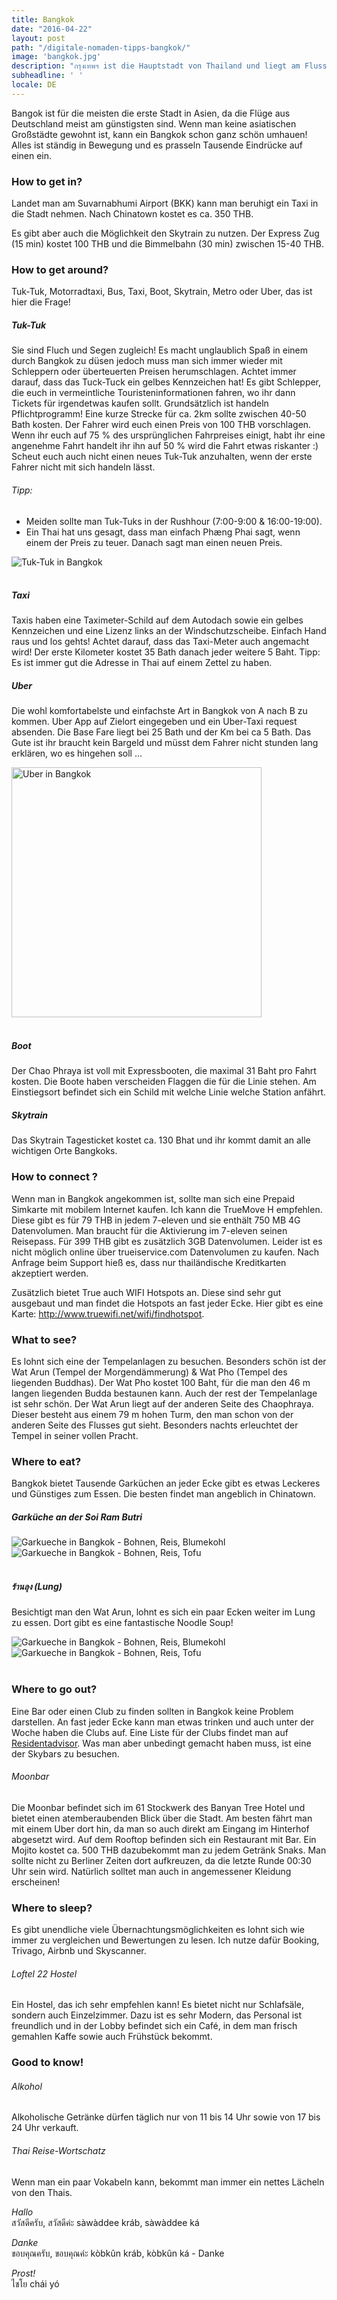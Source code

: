 ```yaml
---
title: Bangkok
date: "2016-04-22"
layout: post
path: "/digitale-nomaden-tipps-bangkok/"
image: 'bangkok.jpg'
description: "กรุงเทพฯ ist die Hauptstadt von Thailand und liegt am Fluss Mae Nam Chao Phraya."
subheadline: ' '
locale: DE
---
```



Bangok ist für die meisten die erste Stadt in Asien, da die Flüge aus Deutschland meist am günstigsten sind.
Wenn man keine asiatischen Großstädte gewohnt ist, kann ein Bangkok schon ganz schön umhauen!
Alles ist ständig in Bewegung und es prasseln Tausende Eindrücke auf einen ein.

### How to get in?

Landet man am Suvarnabhumi Airport (BKK) kann man beruhigt ein Taxi in die Stadt nehmen.
Nach Chinatown kostet es ca. 350 THB.

Es gibt aber auch die Möglichkeit den Skytrain zu nutzen. Der Express Zug (15 min) kostet 100 THB und die Bimmelbahn (30 min) zwischen 15-40 THB.


### How to get around?

Tuk-Tuk, Motorradtaxi, Bus, Taxi, Boot, Skytrain, Metro oder Uber, das ist hier die Frage!


##### Tuk-Tuk


Sie sind Fluch und Segen zugleich!
Es macht unglaublich Spaß in einem durch Bangkok zu düsen jedoch muss man sich immer wieder mit Schleppern oder überteuerten Preisen herumschlagen.
Achtet immer darauf, dass das Tuck-Tuck ein gelbes Kennzeichen hat! Es gibt Schlepper, die euch in vermeintliche Touristeninformationen fahren, wo ihr dann Tickets für irgendetwas kaufen sollt.
Grundsätzlich ist handeln Pflichtprogramm! Eine kurze Strecke für ca. 2km sollte zwischen 40-50 Bath kosten.
Der Fahrer wird euch einen Preis von 100 THB vorschlagen. Wenn ihr euch auf 75 % des ursprünglichen Fahrpreises einigt, habt ihr eine angenehme Fahrt handelt ihr ihn auf 50 % wird die Fahrt etwas riskanter :)
Scheut euch auch nicht einen neues Tuk-Tuk anzuhalten, wenn der erste Fahrer nicht mit sich handeln lässt.


###### Tipp:

* Meiden sollte man Tuk-Tuks in der Rushhour (7:00-9:00 & 16:00-19:00).
* Ein Thai hat uns gesagt, dass man einfach Phæng Phai sagt, wenn einem der Preis zu teuer. Danach sagt man einen neuen Preis.

<div class='row center-xs'>
<div class='col-xs-12 col-md-6'>
<img src='./tuk-tuk.jpg' alt='Tuk-Tuk in Bangkok' title='' />
</div>
</div>
<br/>



##### Taxi

Taxis haben eine Taximeter-Schild auf dem Autodach sowie ein gelbes Kennzeichen und eine Lizenz links an der Windschutzscheibe. Einfach Hand raus und los gehts! Achtet darauf, dass das Taxi-Meter auch angemacht wird!
Der erste Kilometer kostet 35 Bath danach jeder weitere 5 Baht.
Tipp: Es ist immer gut die Adresse in Thai auf einem Zettel zu haben.


##### Uber

Die wohl komfortabelste und einfachste Art in Bangkok von A nach B zu kommen.
Uber App auf Zielort eingegeben und ein Uber-Taxi request absenden.
Die Base Fare liegt bei 25 Bath und der Km bei ca 5 Bath.
Das Gute ist ihr braucht kein Bargeld und müsst dem Fahrer nicht stunden lang erklären, wo es hingehen soll ...


<div class='row center-xs'>
<div class='col-xs-12 col-md-5'>
<img src='./uber-app.jpg' alt='Uber in Bangkok' title='' height='400' />
</div>
</div>
<br/>


##### Boot

Der Chao Phraya ist voll mit Expressbooten, die maximal 31 Baht pro Fahrt kosten.
Die Boote haben verscheiden Flaggen die für die Linie stehen.
Am Einstiegsort befindet sich ein Schild mit welche Linie welche Station anfährt.


##### Skytrain

Das Skytrain Tagesticket kostet ca. 130 Bhat und ihr kommt damit an alle wichtigen Orte Bangkoks.


### How to connect ?

Wenn man in Bangkok angekommen ist, sollte man sich eine Prepaid Simkarte mit mobilem Internet kaufen.
Ich kann die TrueMove H empfehlen. Diese gibt es für 79 THB in jedem 7-eleven und sie enthält 750 MB 4G Datenvolumen.
Man braucht für die Aktivierung im 7-eleven seinen Reisepass. Für 399 THB gibt es zusätzlich 3GB Datenvolumen.
Leider ist es nicht möglich online über trueiservice.com Datenvolumen zu kaufen. Nach Anfrage beim Support hieß es, dass nur thailändische Kreditkarten akzeptiert werden.

Zusätzlich bietet True auch WIFI Hotspots an. Diese sind sehr gut ausgebaut und man findet die Hotspots an fast jeder Ecke.
Hier gibt es eine Karte: http://www.truewifi.net/wifi/findhotspot.



### What to see?

Es lohnt sich eine der Tempelanlagen zu besuchen. Besonders schön ist der Wat Arun (Tempel der Morgendämmerung) & Wat Pho (Tempel des liegenden Buddhas).
Der Wat Pho kostet 100 Baht, für die man den 46 m langen liegenden Budda bestaunen kann. Auch der rest der Tempelanlage ist sehr schön.
Der Wat Arun liegt auf der anderen Seite des Chaophraya. Dieser besteht aus einem 79 m hohen Turm, den man schon von der anderen Seite des Flusses gut sieht. Besonders nachts erleuchtet der Tempel in seiner vollen Pracht.


### Where to eat?

Bangkok bietet Tausende Garküchen an jeder Ecke gibt es etwas Leckeres und Günstiges zum Essen.
Die besten findet man angeblich in Chinatown.

<h5>Garküche an der Soi Ram Butri</h5>
<div class='row center-sm'>
<div class='col-xs-12 col-md-5 '>
<img src='./garkueche.jpg' alt='Garkueche in Bangkok - Bohnen, Reis, Blumekohl' title='' />
</div>
<div class='col-xs-12 col-md-5'>
<img src='./garkueche2.jpg' alt='Garkueche in Bangkok - Bohnen, Reis, Tofu' title='' />
</div>
</div>
<br/>

##### ร้านลุง (Lung) <a href="http://4sq.com/8Dn0KQ" class="icon fa-foursquare"></a>

Besichtigt man den Wat Arun, lohnt es sich ein paar Ecken weiter im Lung zu essen.
Dort gibt es eine fantastische Noodle Soup!

<div class='row center-sm'>
<div class='col-xs-12 col-md-5 '>
<img src='./lung.jpg' alt='Garkueche in Bangkok - Bohnen, Reis, Blumekohl' title='' />
</div>
<div class='col-xs-12 col-md-5'>
<img src='./thai-essen.jpg' alt='Garkueche in Bangkok - Bohnen, Reis, Tofu' title='' />
</div>
</div>
<br/>




### Where to go out?

Eine Bar oder einen Club zu finden sollten in Bangkok keine Problem darstellen.
An fast jeder Ecke kann man etwas trinken und auch unter der Woche haben die Clubs auf.
Eine Liste für der Clubs findet man auf [Residentadvisor](https://www.residentadvisor.net/events.aspx?ai=67).
Was man aber unbedingt gemacht haben muss, ist eine der Skybars zu besuchen.

###### Moonbar <a href="http://4sq.com/fQMu3V" class="icon fa-foursquare"></a>

Die Moonbar befindet sich im 61 Stockwerk des Banyan Tree Hotel und bietet einen atemberaubenden Blick über die Stadt.
Am besten fährt man mit einem Uber dort hin, da man so auch direkt am Eingang im Hinterhof abgesetzt wird.
Auf dem Rooftop befinden sich ein Restaurant mit Bar. Ein Mojito kostet ca. 500 THB dazubekommt man zu jedem Getränk Snaks.
Man sollte nicht zu Berliner Zeiten dort aufkreuzen, da die letzte Runde 00:30 Uhr sein wird.
Natürlich solltet man auch in angemessener Kleidung erscheinen!


### Where to sleep?

Es gibt unendliche viele Übernachtungsmöglichkeiten es lohnt sich wie immer zu vergleichen und Bewertungen zu lesen.
Ich nutze dafür Booking, Trivago, Airbnb und Skyscanner.

###### Loftel 22 Hostel <a href="http://4sq.com/1c9Okx1" class="icon fa-foursquare"></a>

Ein Hostel, das ich sehr empfehlen kann! Es bietet nicht nur Schlafsäle, sondern auch Einzelzimmer. Dazu ist es sehr Modern, das Personal ist freundlich und in der Lobby befindet sich ein Café, in dem man frisch gemahlen Kaffe sowie auch Frühstück bekommt.

### Good to know!

###### Alkohol

Alkoholische Getränke dürfen täglich nur von 11 bis 14 Uhr sowie von 17 bis 24 Uhr verkauft.

###### Thai Reise-Wortschatz

Wenn man ein paar Vokabeln kann, bekommt man immer ein nettes Lächeln von den Thais.


<i>Hallo</i><br/>
สวัสดีครับ, สวัสดีค่ะ
sàwàddee kráb, sàwàddee ká

<i>Danke</i><br/>
ขอบคุณครับ, ขอบคุณค่ะ
kòbkûn kráb, kòbkûn ká - Danke

<i>Prost!</i><br/>
ไชโย
chái yó
